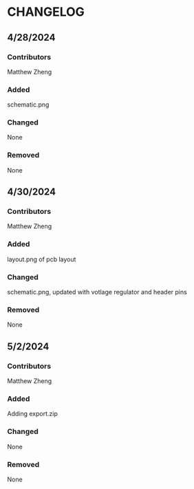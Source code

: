 # CHANGELOG

## 4/28/2024
### Contributors
Matthew Zheng

### Added
schematic.png

### Changed
None
### Removed
None

## 4/30/2024
### Contributors
Matthew Zheng

### Added
layout.png of pcb layout

### Changed
schematic.png, updated with votlage regulator and header pins 
### Removed
None

## 5/2/2024
### Contributors
Matthew Zheng

### Added
Adding export.zip
### Changed
None
### Removed
None


